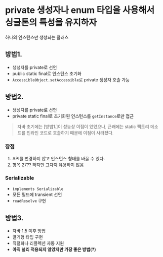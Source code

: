 # private 생성자나 enum 타입을 사용해서 싱글톤의 특성을 유지하자

하나의 인스턴스만 생성되는 클래스

 ## 방법1.

- 생성자를 private로 선언
- public static final로 인스턴스 초기화
- `AccessibleObject.setAccessible`로 private 생성자 호출 가능

## 방법2.

- 생성자를 private로 선언
- private static final로 초기화된 인스턴스를 `getInstance`로만 접근

> 자바 초기에는 [방법1.]이 성능상 이점이 있었으나, 근래에는 static 팩토리 메소드를 인라인 코드로 호출하기 때문에 이점이 사라졌다.

### 장점

1. API를 변경하지 않고 인스턴스 형태를 바꿀 수 있다.
2. 항목 27?? 하지만 그다지 유용하지 않음

### Serializable

- `implements Serializable`
- 모든 필드에 transient 선언
- `readResolve` 구현

## 방법3.

- 자바 1.5 이후 방법
- 열거형 타입 구현
- 직렬화나 리플렉션 자동 지원
- **아직 널리 적용되지 않았지만 가장 좋은 방법(?)**